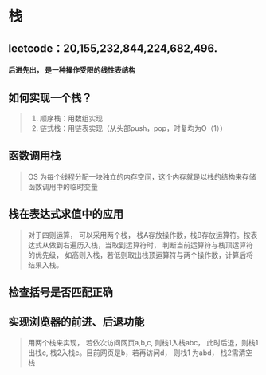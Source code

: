 # 栈
## leetcode：20,155,232,844,224,682,496.
#### 后进先出， 是一种操作受限的线性表结构

## 如何实现一个栈？
> 1. 顺序栈：用数组实现
> 2. 链式栈：用链表实现（从头部push，pop，时复均为O（1））

## 函数调用栈
> OS 为每个线程分配一块独立的内存空间，这个内存就是以栈的结构来存储函数调用中的临时变量

## 栈在表达式求值中的应用
> 对于四则运算， 可以采用两个栈， 栈A存放操作数，栈B存放运算符。按表达式从做到右遍历入栈，当取到运算符时， 判断当前运算符与栈顶运算符的优先级， 如高则入栈，若低则取出栈顶运算符与两个操作数，计算后将结果入栈。

## 检查括号是否匹配正确

## 实现浏览器的前进、后退功能
> 用两个栈来实现， 若依次访问网页a,b,c, 则栈1入栈abc， 此时后退，则栈1出栈c,  栈2入栈c。目前网页是b，若再访问d， 则栈1 为abd， 栈2需清空栈